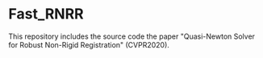 # Fast_RNRR
This repository includes the source code the paper "Quasi-Newton Solver for Robust Non-Rigid Registration" (CVPR2020).
